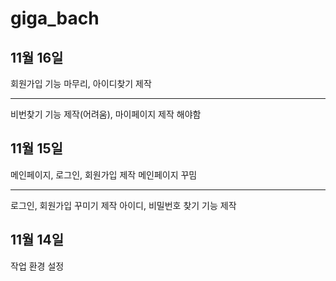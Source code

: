 # giga_bach
## 11월 16일
회원가입 기능 마무리, 아이디찾기 제작
************************************
비번찾기 기능 제작(어려움), 마이페이지 제작 해야함

## 11월 15일
메인페이지, 로그인, 회원가입 제작
메인페이지 꾸밈
******************
로그인, 회원가입 꾸미기 제작
아이디, 비밀번호 찾기 기능 제작



## 11월 14일
작업 환경 설정
